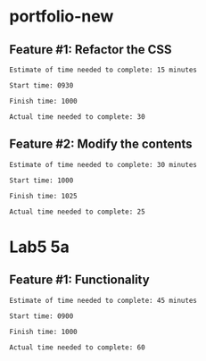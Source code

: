 # portfolio-new

## Feature #1: Refactor the CSS

    Estimate of time needed to complete: 15 minutes

    Start time: 0930

    Finish time: 1000

    Actual time needed to complete: 30

## Feature #2: Modify the contents

    Estimate of time needed to complete: 30 minutes

    Start time: 1000

    Finish time: 1025

    Actual time needed to complete: 25

# Lab5 5a

## Feature #1: Functionality

    Estimate of time needed to complete: 45 minutes

    Start time: 0900

    Finish time: 1000

    Actual time needed to complete: 60